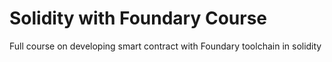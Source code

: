 # Solidity with Foundary Course

Full course on developing smart contract with Foundary toolchain in solidity
